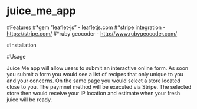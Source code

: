 # juice_me_app

#Features
 #*gem “leaflet-js” - leafletjs.com
 #*stripe integration - https://stripe.com/
 #*ruby geocoder - http://www.rubygeocoder.com/

#Installation

#Usage

Juice Me app will allow users to submit an interactive online form. As soon you submit a form you would see a list of recipes that only unique to you and your concerns. On the same page you would select a store located close to you. The paymnet method will be executed via Stripe. The selected store then would receive your IP location and estimate when your fresh juice will be ready.
